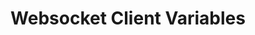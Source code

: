 ---
title: Websocket Client Variables
navigation.title: Websocket Client
variables:
  - name: wssIdx
    type: number
    description: The 0-based id of this websocket server
    value: 0, 1, 2, etc.
  - name: wssId
    type: string
    description: The UUID of this websocket server
  - name: wssName
    type: String
    description: 
    value: Server name
  - name: ip
    type: string
    description: The ip of this websocket server
    string: 127.0.0.1
  - name: sessionId
    type: string
    description: The session id of the client
---